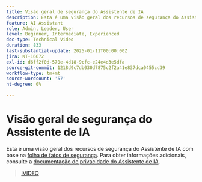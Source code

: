 ```yaml
---
title: Visão geral de segurança do Assistente de IA
description: Esta é uma visão geral dos recursos de segurança do Assistente de IA com base na folha de fatos de segurança.
feature: AI Assistant
role: Admin, Leader, User
level: Beginner, Intermediate, Experienced
doc-type: Technical Video
duration: 833
last-substantial-update: 2025-01-11T00:00:00Z
jira: KT-16672
exl-id: d6ff2f0d-570e-4d18-9cfc-e24e4d3e5dfa
source-git-commit: 1218d9c7db030d7875c2f2a41e837dca0455cd39
workflow-type: tm+mt
source-wordcount: '57'
ht-degree: 0%

---
```



# Visão geral de segurança do Assistente de IA

Esta é uma visão geral dos recursos de segurança do Assistente de IA com base na <a href="https://www.adobe.com/content/dam/cc/en/trust-center/ungated/whitepapers/experience-cloud/adobe-ai-assistant-in-aep-security-fact-sheet.pdf">folha de fatos de segurança</a>.  Para obter informações adicionais, consulte a [documentação de privacidade do Assistente de IA](https://experienceleague.adobe.com/en/docs/experience-platform/ai-assistant/privacy).

>[!VIDEO](https://video.tv.adobe.com/v/3441066/?learn=on&enablevpops)
